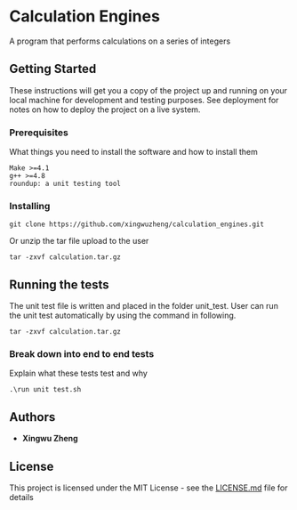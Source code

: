 # Calculation Engines
A program that performs calculations on a series of integers

## Getting Started

These instructions will get you a copy of the project up and running on your local machine for development and testing purposes. See deployment for notes on how to deploy the project on a live system.

### Prerequisites

What things you need to install the software and how to install them

```
Make >=4.1
g++ >=4.8
roundup: a unit testing tool
```

### Installing



```
git clone https://github.com/xingwuzheng/calculation_engines.git
```

Or unzip the tar file upload to the user

```
tar -zxvf calculation.tar.gz
```


## Running the tests
The unit test file is written and placed in the folder unit_test. User can run the unit test automatically by using the 
command in following.

```
tar -zxvf calculation.tar.gz
```

### Break down into end to end tests

Explain what these tests test and why

```
.\run unit test.sh
```

## Authors

* **Xingwu Zheng** 

## License

This project is licensed under the MIT License - see the [LICENSE.md](LICENSE.md) file for details

